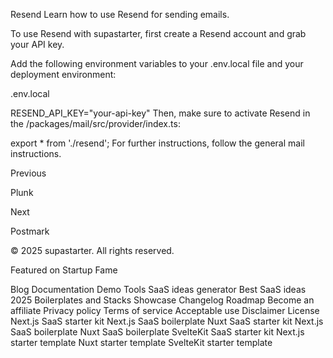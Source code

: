 Resend
Learn how to use Resend for sending emails.

To use Resend with supastarter, first create a Resend account and grab your API key.

Add the following environment variables to your .env.local file and your deployment environment:

.env.local

RESEND_API_KEY="your-api-key"
Then, make sure to activate Resend in the /packages/mail/src/provider/index.ts:


export * from './resend';
For further instructions, follow the general mail instructions.

Previous

Plunk

Next

Postmark

© 2025 supastarter. All rights reserved.

Featured on Startup Fame



Blog
Documentation
Demo
Tools
SaaS ideas generator
Best SaaS ideas 2025
Boilerplates and Stacks
Showcase
Changelog
Roadmap
Become an affiliate
Privacy policy
Terms of service
Acceptable use
Disclaimer
License
Next.js SaaS starter kit
Next.js SaaS boilerplate
Nuxt SaaS starter kit
Next.js SaaS boilerplate
Nuxt SaaS boilerplate
SvelteKit SaaS starter kit
Next.js starter template
Nuxt starter template
SvelteKit starter template

